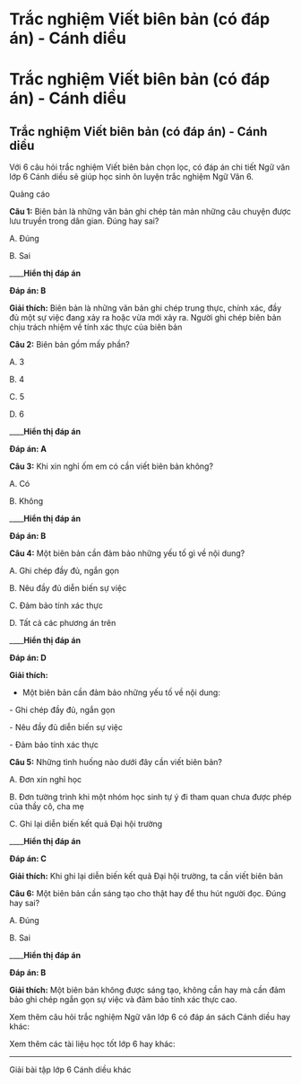 # Trắc nghiệm Viết biên bản (có đáp án) - Cánh diều

# Trắc nghiệm Viết biên bản (có đáp án) - Cánh diều

## Trắc nghiệm Viết biên bản (có đáp án) - Cánh diều

Với 6 câu hỏi trắc nghiệm Viết biên bản chọn lọc, có đáp án chi tiết Ngữ văn lớp 6 Cánh diều sẽ giúp học sinh ôn luyện trắc nghiệm Ngữ Văn 6.

Quảng cáo

**Câu 1:** Biên bản là những văn bản ghi chép tản mản những câu chuyện được lưu truyền trong dân gian. Đúng hay sai?

A. Đúng

B. Sai

____**Hiển thị đáp án**

**Đáp án: B**

**Giải thích:** Biên bản là những văn bản ghi chép trung thực, chính xác, đầy đủ một sự việc đang xảy ra hoặc vừa mới xảy ra. Người ghi chép biên bản chịu trách nhiệm về tính xác thực của biên bản

**Câu 2:** Biên bản gồm mấy phần?

A. 3

B. 4

C. 5

D. 6

____**Hiển thị đáp án**

**Đáp án: A**

**Câu 3:** Khi xin nghỉ ốm em có cần viết biên bản không?

A. Có

B. Không

____**Hiển thị đáp án**

**Đáp án: B**

**Câu 4:** Một biên bản cần đảm bảo những yếu tố gì về nội dung?

A. Ghi chép đầy đủ, ngắn gọn

B. Nêu đầy đủ diễn biến sự việc

C. Đảm bảo tính xác thực

D. Tất cả các phương án trên

____**Hiển thị đáp án**

**Đáp án: D**

**Giải thích:**

* Một biên bản cần đảm bảo những yếu tố về nội dung:

\- Ghi chép đầy đủ, ngắn gọn

\- Nêu đầy đủ diễn biến sự việc

\- Đảm bảo tính xác thực

**Câu 5:** Những tình huống nào dưới đây cần viết biên bản?

A. Đơn xin nghỉ học

B. Đơn tường trình khi một nhóm học sinh tự ý đi tham quan chưa được phép của thầy cô, cha mẹ

C. Ghi lại diễn biến kết quả Đại hội trường

____**Hiển thị đáp án**

**Đáp án: C**

**Giải thích:** Khi ghi lại diễn biến kết quả Đại hội trường, ta cần viết biên bản

**Câu 6:** Một biên bản cần sáng tạo cho thật hay để thu hút người đọc. Đúng hay sai?

A. Đúng

B. Sai

____**Hiển thị đáp án**

**Đáp án: B**

**Giải thích:** Một biên bản không được sáng tạo, không cần hay mà cần đảm bảo ghi chép ngắn gọn sự việc và đảm bảo tính xác thực cao.

Xem thêm câu hỏi trắc nghiệm Ngữ văn lớp 6 có đáp án sách Cánh diều hay khác:

Xem thêm các tài liệu học tốt lớp 6 hay khác:

* * *

Giải bài tập lớp 6 Cánh diều khác
